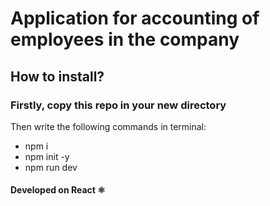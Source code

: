 # Application for accounting of employees in the company
## How to install?
### Firstly, copy this repo in your new directory
Then write the following commands in terminal:
* npm i
* npm init -y
* npm run dev

#### Developed on React ⚛️
